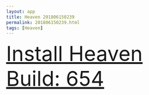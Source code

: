 ```yaml
---
layout: app
title: Heaven 201806150239
permalink: 201806150239.html
tags: [Heaven]
---
```

<div class="pure-g">
    <div class="pure-u-1-1" style="font-size: 4em">
        <a class="pure-button-primary" href="itms-services://?action=download-manifest&url=https%3A%2F%2Flitsungyisigono.github.io%2FTestScript%2Fmanifests%2F201806150239.plist"><i class="fa fa-download" aria-hidden="true"></i>Install Heaven Build: 654</a>
    </div>
</div>
